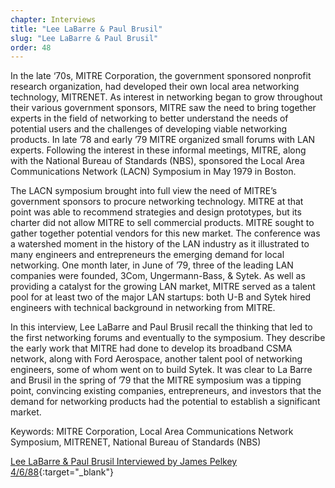 ```yaml
---
chapter: Interviews
title: "Lee LaBarre & Paul Brusil"
slug: "Lee LaBarre & Paul Brusil"
order: 48
---
```


In the late ‘70s, MITRE Corporation, the government sponsored nonprofit research organization, had developed their own local area networking technology, MITRENET. As interest in networking began to grow throughout their various government sponsors, MITRE saw the need to bring together experts in the field of networking to better understand the needs of potential users and the challenges of developing viable networking products. In late ’78 and early ’79 MITRE organized small forums with LAN experts. Following the interest in these informal meetings, MITRE, along with the National Bureau of Standards (NBS), sponsored the Local Area Communications Network (LACN) Symposium in May 1979 in Boston.

The LACN symposium brought into full view the need of MITRE’s government sponsors to procure networking technology. MITRE at that point was able to recommend strategies and design prototypes, but its charter did not allow MITRE to sell commercial products. MITRE sought to gather together potential vendors for this new market. The conference was a watershed moment in the history of the LAN industry as it illustrated to many engineers and entrepreneurs the emerging demand for local networking. One month later, in June of ’79, three of the leading LAN companies were founded, 3Com, Ungermann-Bass, & Sytek. As well as providing a catalyst for the growing LAN market, MITRE served as a talent pool for at least two of the major LAN startups: both U-B and Sytek hired engineers with technical background in networking from MITRE.

In this interview, Lee LaBarre and Paul Brusil recall the thinking that led to the first networking forums and eventually to the symposium. They describe the early work that MITRE had done to develop its broadband CSMA network, along with Ford Aerospace, another talent pool of networking engineers, some of whom went on to build Sytek. It was clear to La Barre and Brusil in the spring of ’79 that the MITRE symposium was a tipping point, convincing existing companies, entrepreneurs, and investors that the demand for networking products had the potential to establish a significant market. 

Keywords: MITRE Corporation, Local Area Communications Network Symposium, MITRENET, National Bureau of Standards (NBS)

[Lee LaBarre & Paul Brusil Interviewed by James Pelkey 4/6/88](https://archive.computerhistory.org/resources/access/text/2020/04/102792037-05-01-acc.pdf){:target="_blank"}

